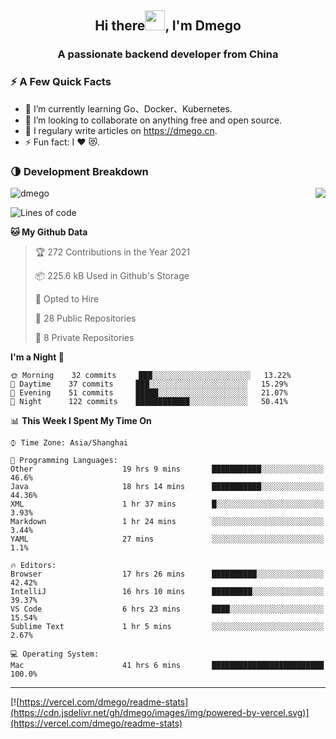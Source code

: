 <h2 align="center">Hi there<img src="https://cdn.jsdelivr.net/gh/dmego/images/img/Hi.gif" height="32" />, I'm Dmego </h2>
<h3 align="center">A passionate backend developer from China</h3>

### ⚡️ A Few Quick Facts

<ul>
    <li> 🌱 I’m currently learning Go、Docker、Kubernetes.</li>
    <li> 👯 I’m looking to collaborate on anything free and open source.</li>
    <li> 📝 I regulary write articles on <a href="https://dmego.cn">https://dmego.cn</a>.</li>
    <li> ⚡ Fun fact: I ❤️ 😻.</li>
</ul>

### 🌗 Development Breakdown

<img src="https://komarev.com/ghpvc/?username=dmego" alt="dmego" />

<img align="right" src="https://readme-stats-dmego.vercel.app/api?username=dmego&show_icons=true&icon_color=1573B3&hide_title=true&text_color=718096&bg_color=00000000&hide_border=true"/>

<!--START_SECTION:waka-->
![Lines of code](https://img.shields.io/badge/From%20Hello%20World%20I%27ve%20Written-241585%20lines%20of%20code-blue)

**🐱 My Github Data** 

> 🏆 272 Contributions in the Year 2021
 > 
> 📦 225.6 kB Used in Github's Storage 
 > 
> 💼 Opted to Hire
 > 
> 📜 28 Public Repositories 
 > 
> 🔑 8 Private Repositories  
 > 
**I'm a Night 🦉** 

```text
🌞 Morning    32 commits     ███░░░░░░░░░░░░░░░░░░░░░░   13.22% 
🌆 Daytime    37 commits     ███░░░░░░░░░░░░░░░░░░░░░░   15.29% 
🌃 Evening    51 commits     █████░░░░░░░░░░░░░░░░░░░░   21.07% 
🌙 Night      122 commits    ████████████░░░░░░░░░░░░░   50.41%

```


📊 **This Week I Spent My Time On** 

```text
⌚︎ Time Zone: Asia/Shanghai

💬 Programming Languages: 
Other                    19 hrs 9 mins       ███████████░░░░░░░░░░░░░░   46.6% 
Java                     18 hrs 14 mins      ███████████░░░░░░░░░░░░░░   44.36% 
XML                      1 hr 37 mins        █░░░░░░░░░░░░░░░░░░░░░░░░   3.93% 
Markdown                 1 hr 24 mins        ░░░░░░░░░░░░░░░░░░░░░░░░░   3.44% 
YAML                     27 mins             ░░░░░░░░░░░░░░░░░░░░░░░░░   1.1%

🔥 Editors: 
Browser                  17 hrs 26 mins      ██████████░░░░░░░░░░░░░░░   42.42% 
IntelliJ                 16 hrs 10 mins      █████████░░░░░░░░░░░░░░░░   39.37% 
VS Code                  6 hrs 23 mins       ████░░░░░░░░░░░░░░░░░░░░░   15.54% 
Sublime Text             1 hr 5 mins         ░░░░░░░░░░░░░░░░░░░░░░░░░   2.67%

💻 Operating System: 
Mac                      41 hrs 6 mins       █████████████████████████   100.0%

```


<!--END_SECTION:waka-->

---

[![https://vercel.com/dmego/readme-stats](https://cdn.jsdelivr.net/gh/dmego/images/img/powered-by-vercel.svg)](https://vercel.com/dmego/readme-stats)

